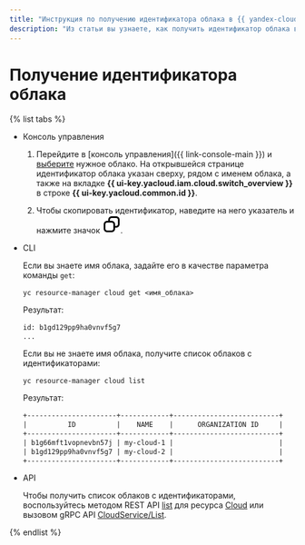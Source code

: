 ```yaml
---
title: "Инструкция по получению идентификатора облака в {{ yandex-cloud }}"
description: "Из статьи вы узнаете, как получить идентификатор облака в {{ yandex-cloud }}."
---
```


# Получение идентификатора облака

{% list tabs %}

- Консоль управления

  1. Перейдите в [консоль управления]({{ link-console-main }}) и [выберите](switch-cloud.md) нужное облако. На открывшейся странице идентификатор облака указан сверху, рядом с именем облака, а также на вкладке **{{ ui-key.yacloud.iam.cloud.switch_overview }}** в строке **{{ ui-key.yacloud.common.id }}**.
 
  1. Чтобы скопировать идентификатор, наведите на него указатель и нажмите значок ![image](../../../_assets/console-icons/copy.svg).

- CLI

  Если вы знаете имя облака, задайте его в качестве параметра команды `get`:

  ```
  yc resource-manager cloud get <имя_облака>
  ```
  Результат:

  ```
  id: b1gd129pp9ha0vnvf5g7
  ...
  ```

  Если вы не знаете имя облака, получите список облаков с идентификаторами:

  ```
  yc resource-manager cloud list
  ```
  Результат:

  ```
  +----------------------+------------+--------------------------+
  |          ID          |    NAME    |      ORGANIZATION ID     |
  +----------------------+------------+--------------------------+
  | b1g66mft1vopnevbn57j | my-cloud-1 |                          |
  | b1gd129pp9ha0vnvf5g7 | my-cloud-2 |                          |
  +----------------------+------------+--------------------------+
  ```

- API

  Чтобы получить список облаков с идентификаторами, воспользуйтесь методом REST API [list](../../api-ref/Cloud/list.md) для ресурса [Cloud](../../api-ref/Cloud/index.md) или вызовом gRPC API [CloudService/List](../../api-ref/grpc/cloud_service.md#List).

{% endlist %}
